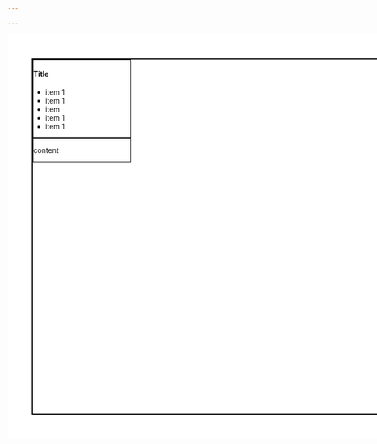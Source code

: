 ```yaml
---

---
```


<style>
.sheet{
    /* a4 paper */
    height: 8.3in;
    width: 11.7in;
    background-color: white;
    padding: .5in;
    box-sizing: border-box;

}

.sheet .table{
    display: flex;
    flex-wrap: wrap;
    flex-direction: column;
    align-content: flex-start;

    border: 2px solid black;
    height: 100%;
    width: 100%;
}

.sheet section {
    border: 1px solid black;
    width: 2in;
}
</style>

<article class="sheet">
<section class="table">
<section>

# Title 
- item 1
- item 1
- item 
- item 1
- item 1


</section>

<section>

content

</section>

</section>
</article>

<!-- core swebok post
- not for general audiences
- it even talks about how it is a standard for creating other materials (certs, accrediations, ...)
- great citation and reference 
- further readings good for learning the enumerated concepts. Concisely states the value of each further reading 

high-level impression: design and architecture didn't seem very helpful. Not sure the value of separating maintenance. SCM, Quality, process, testing were all quite good. 
I think this relects an actual gap in standards for design/architecture, or at least in communicating those standards versus other software concerns
 -->
